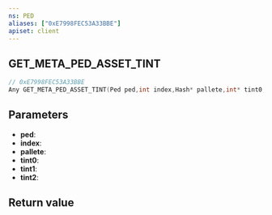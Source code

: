 ```yaml
---
ns: PED
aliases: ["0xE7998FEC53A33BBE"]
apiset: client
---
```

## GET_META_PED_ASSET_TINT

```c
// 0xE7998FEC53A33BBE
Any GET_META_PED_ASSET_TINT(Ped ped,int index,Hash* pallete,int* tint0,int* tint1,int* tint2);
```


## Parameters
* **ped**:
* **index**:
* **pallete**:
* **tint0**:
* **tint1**:
* **tint2**:

## Return value
